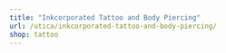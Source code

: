```yaml
---
title: "Inkcorporated Tattoo and Body Piercing"
url: /utica/inkcorporated-tattoo-and-body-piercing/
shop: tattoo
---
```

